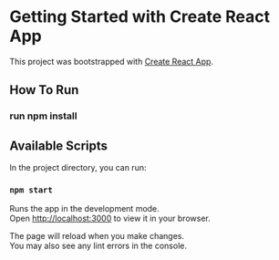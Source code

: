 # Getting Started with Create React App

This project was bootstrapped with [Create React App](https://github.com/facebook/create-react-app).

## How To Run 

### run npm install


## Available Scripts

In the project directory, you can run:

### `npm start`

Runs the app in the development mode.\
Open [http://localhost:3000](http://localhost:3000) to view it in your browser.

The page will reload when you make changes.\
You may also see any lint errors in the console.


